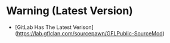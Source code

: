 # Warning (Latest Version)
* [GitLab Has The Latest Verison] (https://lab.gflclan.com/sourcepawn/GFLPublic-SourceMod)
